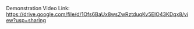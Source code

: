 Demonstration Video Link: https://drive.google.com/file/d/1Ofs6BaUx8wsZwRztduqKv5EIO43KDqx8/view?usp=sharing
